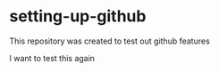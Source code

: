 # setting-up-github
This repository was created to test out github features

I want to test this again
